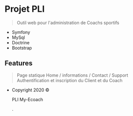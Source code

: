 # Projet PLI

> Outil web pour l'administration de Coachs sportifs

- Symfony
- MySql
- Doctrine
- Bootstrap

## Features

> Page statique Home / informations / Contact / Support
> Authentification et inscription du Client et du Coach


- Copyright 2020 © <p>PLI My-Ecoach</p>.
